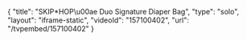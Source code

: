 {
    "title": "SKIP*HOP\u00ae Duo Signature Diaper Bag",
    "type": "solo",
    "layout": "iframe-static",
    "videoId": "157100402",
    "url": "\/tvpembed\/157100402"
}